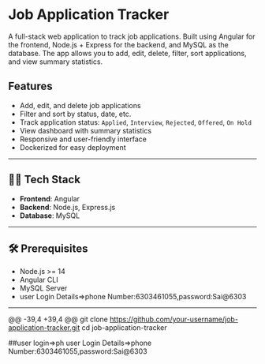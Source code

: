 # Job Application Tracker
 
 A full-stack web application to track job applications. Built using Angular for the frontend, Node.js + Express for the backend, and MySQL as the database. The app allows you to add, edit, delete, filter, sort applications, and view summary statistics.
 
 ## Features
 
 - Add, edit, and delete job applications
 - Filter and sort by status, date, etc.
 - Track application status: `Applied`, `Interview`, `Rejected`, `Offered`, `On Hold`
 - View dashboard with summary statistics
 - Responsive and user-friendly interface
 - Dockerized for easy deployment
 
 ---
 
 ## 🧑‍💻 Tech Stack
 
 - **Frontend**: Angular
 - **Backend**: Node.js, Express.js
 - **Database**: MySQL
 
 
 ---
 
 ## 🛠️ Prerequisites
 
 - Node.js >= 14
 - Angular CLI
 - MySQL Server
 - user Login Details=>phone Number:6303461055,password:Sai@6303
 
 
 ---
 
 @@ -39,4 +39,4 @@
 git clone https://github.com/your-username/job-application-tracker.git
 cd job-application-tracker
 
 ##user login=>ph
  user Login Details=>phone Number:6303461055,password:Sai@6303
